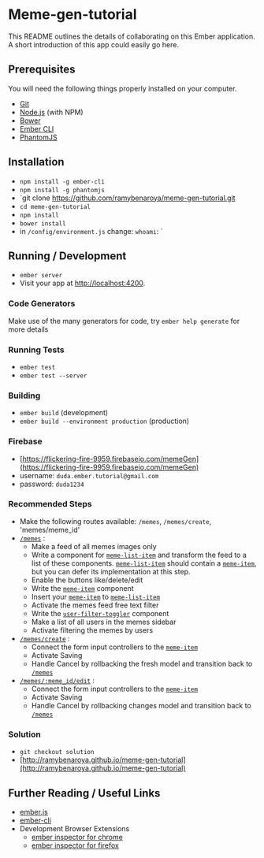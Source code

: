 # Meme-gen-tutorial

This README outlines the details of collaborating on this Ember application.
A short introduction of this app could easily go here.

## Prerequisites

You will need the following things properly installed on your computer.

* [Git](http://git-scm.com/)
* [Node.js](http://nodejs.org/) (with NPM)
* [Bower](http://bower.io/)
* [Ember CLI](http://www.ember-cli.com/)
* [PhantomJS](http://phantomjs.org/)

## Installation

* `npm install -g ember-cli`
* `npm install -g phantomjs`
* `git clone https://github.com/ramybenaroya/meme-gen-tutorial.git
* `cd meme-gen-tutorial`
* `npm install`
* `bower install`
* in `/config/environment.js` change: `whoami`: <your-name-in-lowercase>`

## Running / Development

* `ember server`
* Visit your app at [http://localhost:4200](http://localhost:4200).

### Code Generators

Make use of the many generators for code, try `ember help generate` for more details

### Running Tests

* `ember test`
* `ember test --server`

### Building

* `ember build` (development)
* `ember build --environment production` (production)

### Firebase
* [https://flickering-fire-9959.firebaseio.com/memeGen](https://flickering-fire-9959.firebaseio.com/memeGen)
* username: `duda.ember.tutorial@gmail.com`
* password: `duda1234`

### Recommended Steps

* Make the following routes available: `/memes`, `/memes/create`, 'memes/meme_id'
* [`/memes`](http://ramybenaroya.github.io/meme-gen-tutorial/#/spec/memes-route) :
  * Make a feed of all memes images only
  * Write a component for [`meme-list-item`](http://ramybenaroya.github.io/meme-gen-tutorial/#/spec/meme-list-item) and transform the feed to a list of these components. [`meme-list-item`](http://ramybenaroya.github.io/meme-gen-tutorial/#/spec/meme-list-item) should contain a [`meme-item`](http://ramybenaroya.github.io/meme-gen-tutorial/#/spec/meme-item), but you can defer its implementation at this step.
  * Enable the buttons like/delete/edit
  * Write the [`meme-item`](http://ramybenaroya.github.io/meme-gen-tutorial/#/spec/meme-item) component
  * Insert your [`meme-item`](http://ramybenaroya.github.io/meme-gen-tutorial/#/spec/meme-item) to [`meme-list-item`](http://ramybenaroya.github.io/meme-gen-tutorial/#/spec/meme-list-item)
  * Activate the memes feed free text filter
  * Write the [`user-filter-toggler`](http://ramybenaroya.github.io/meme-gen-tutorial/#/spec/user-filter-toggler) component
  * Make a list of all users in the memes sidebar
  * Activate filtering the memes by users
* [`/memes/create`](http://ramybenaroya.github.io/meme-gen-tutorial/#/spec/create-route) :
  * Connect the form input controllers to the [`meme-item`](http://ramybenaroya.github.io/meme-gen-tutorial/#/spec/meme-item)
  * Activate Saving
  * Handle Cancel by rollbacking the fresh model and transition back to [`/memes`](http://ramybenaroya.github.io/meme-gen-tutorial/#/spec/memes-route)
* [`/memes/:meme_id/edit`](http://ramybenaroya.github.io/meme-gen-tutorial/#/spec/edit-route) :
  * Connect the form input controllers to the [`meme-item`](http://ramybenaroya.github.io/meme-gen-tutorial/#/spec/meme-item)
  * Activate Saving
  * Handle Cancel by rollbacking changes model and transition back to [`/memes`](http://ramybenaroya.github.io/meme-gen-tutorial/#/spec/memes-route)


### Solution
* `git checkout solution`
* [http://ramybenaroya.github.io/meme-gen-tutorial](http://ramybenaroya.github.io/meme-gen-tutorial)


## Further Reading / Useful Links

* [ember.js](http://emberjs.com/)
* [ember-cli](http://www.ember-cli.com/)
* Development Browser Extensions
  * [ember inspector for chrome](https://chrome.google.com/webstore/detail/ember-inspector/bmdblncegkenkacieihfhpjfppoconhi)
  * [ember inspector for firefox](https://addons.mozilla.org/en-US/firefox/addon/ember-inspector/)

